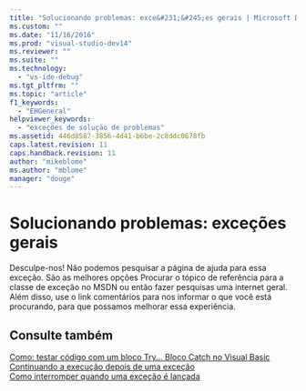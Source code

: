 ```yaml
---
title: "Solucionando problemas: exce&#231;&#245;es gerais | Microsoft Docs"
ms.custom: ""
ms.date: "11/16/2016"
ms.prod: "visual-studio-dev14"
ms.reviewer: ""
ms.suite: ""
ms.technology: 
  - "vs-ide-debug"
ms.tgt_pltfrm: ""
ms.topic: "article"
f1_keywords: 
  - "EHGeneral"
helpviewer_keywords: 
  - "exceções de solução de problemas"
ms.assetid: 446d8587-3856-4d41-b6be-2c8ddc0678fb
caps.latest.revision: 11
caps.handback.revision: 11
author: "mikeblome"
ms.author: "mblome"
manager: "douge"
---
```

# Solucionando problemas: exce&#231;&#245;es gerais
Desculpe\-nos\! Não podemos pesquisar a página de ajuda para essa exceção. São as melhores opções Procurar o tópico de referência para a classe de exceção no MSDN ou então fazer pesquisas uma internet geral. Além disso, use o link comentários para nos informar o que você está procurando, para que possamos melhorar essa experiência.  
  
## Consulte também  
 [Como: testar código com um bloco Try... Bloco Catch no Visual Basic](http://msdn.microsoft.com/pt-br/8368e205-ed73-4185-a247-af84fb4fafa9)   
 [Continuando a execução depois de uma exceção](../debugger/continuing-execution-after-an-exception.md)   
 [Como interromper quando uma exceção é lançada](../misc/how-to-break-when-an-exception-is-thrown.md)